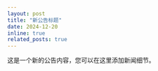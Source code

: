 ```yaml
---
layout: post
title: "新公告标题"
date: 2024-12-20
inline: true
related_posts: true
---
```

这是一个新的公告内容，您可以在这里添加新闻细节。
